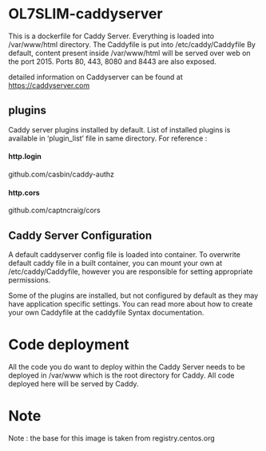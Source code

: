 # OL7SLIM-caddyserver
This is a dockerfile for Caddy Server. Everything is loaded into /var/www/html directory. The Caddyfile is put into /etc/caddy/Caddyfile By default, content present inside /var/www/html will be served over web on the port 2015. Ports 80, 443, 8080 and 8443 are also exposed.

detailed information on Caddyserver can be found at https://caddyserver.com

## plugins
Caddy server plugins installed by default. List of installed plugins is available in ‘plugin_list’ file in same directory. For reference :

#### http.login
github.com/casbin/caddy-authz

#### http.cors
github.com/captncraig/cors

## Caddy Server Configuration
A default caddyserver config file is loaded into container. To overwrite default caddy file in a built container, you can mount your own at /etc/caddy/Caddyfile, however you are responsible for setting appropriate permissions.

Some of the plugins are installed, but not configured by default as they may have application specific settings. You can read more about how to create your own Caddyfile at the caddyfile Syntax documentation.

# Code deployment
All the code you do want to deploy within the Caddy Server needs to be deployed in /var/www which is the root directory for Caddy. All code deployed here will be served by Caddy. 

# Note
Note : the base for this image is taken from registry.centos.org 
